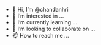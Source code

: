 - 👋 Hi, I’m @chandanhri
- 👀 I’m interested in ...
- 🌱 I’m currently learning ...
- 💞️ I’m looking to collaborate on ...
- 📫 How to reach me ...

<!---
chandanhri/chandanhri is a ✨ special ✨ repository because its `README.md` (this file) appears on your GitHub profile.
You can click the Preview link to take a look at your changes.
--->
